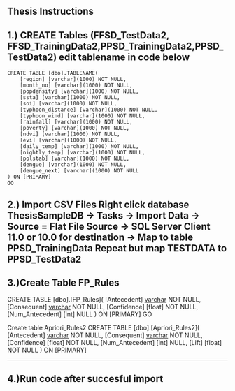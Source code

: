 Thesis Instructions
-----------------------------------------------

1.) CREATE Tables (FFSD_TestData2, FFSD_TrainingData2,PPSD_TrainingData2,PPSD_TestData2)
   edit tablename in code below
-----------------------------------------------
   
	CREATE TABLE [dbo].TABLENAME(
		[region] [varchar](1000) NOT NULL,
		[month_no] [varchar](1000) NOT NULL,
		[popdensity] [varchar](1000) NOT NULL,
		[ssta] [varchar](1000) NOT NULL,
		[soi] [varchar](1000) NOT NULL,
		[typhoon_distance] [varchar](1000) NOT NULL,
		[typhoon_wind] [varchar](1000) NOT NULL,
		[rainfall] [varchar](1000) NOT NULL,
		[poverty] [varchar](1000) NOT NULL,
		[ndvi] [varchar](1000) NOT NULL,
		[evi] [varchar](1000) NOT NULL,
		[daily_temp] [varchar](1000) NOT NULL,
		[nightly_temp] [varchar](1000) NOT NULL,
		[polstab] [varchar](1000) NOT NULL,
		[dengue] [varchar](1000) NOT NULL,
		[dengue_next] [varchar](1000) NOT NULL
	) ON [PRIMARY]
	GO

2.) Import CSV Files
 Right click database ThesisSampleDB 
-> Tasks -> Import Data -> Source = Flat File Source
-> SQL Server Client 11.0 or 10.0 for destination  -> Map to table PPSD_TrainingData 
Repeat but map TESTDATA to PPSD_TestData2
-----------------------------------------------
3.)Create Table FP_Rules
-----------------------------------------------

CREATE TABLE [dbo].[FP_Rules](
	[Antecedent] [varchar](1000) NOT NULL,
	[Consequent] [varchar](1000) NOT NULL,
	[Confidence] [float] NOT NULL,
	[Num_Antecedent] [int] NULL
) ON [PRIMARY]
GO

Create table Apriori_Rules2
CREATE TABLE [dbo].[Apriori_Rules2](
	[Antecedent] [varchar](1000) NOT NULL,
	[Consequent] [varchar](1000) NOT NULL,
	[Confidence] [float] NOT NULL,
	[Num_Antecedent] [int] NULL,
	[Lift] [float] NOT NULL
) ON [PRIMARY]

-----------------------------------------------
4.)Run code after succesful import
-----------------------------------------------

